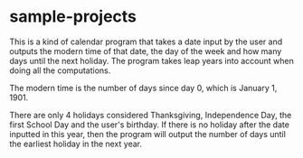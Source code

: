 # sample-projects

This is a kind of calendar program that takes a date input by the user and outputs the modern time of that date, the day of the week and how many days until the next holiday. The program takes leap years into account when doing all the computations.

The modern time is the number of days since day 0, which is January 1, 1901.

There are only 4 holidays considered Thanksgiving, Independence Day, the first School Day and the user's birthday.
If there is no holiday after the date inputted in this year, then the program will output the number of days until the earliest holiday in the next year.

